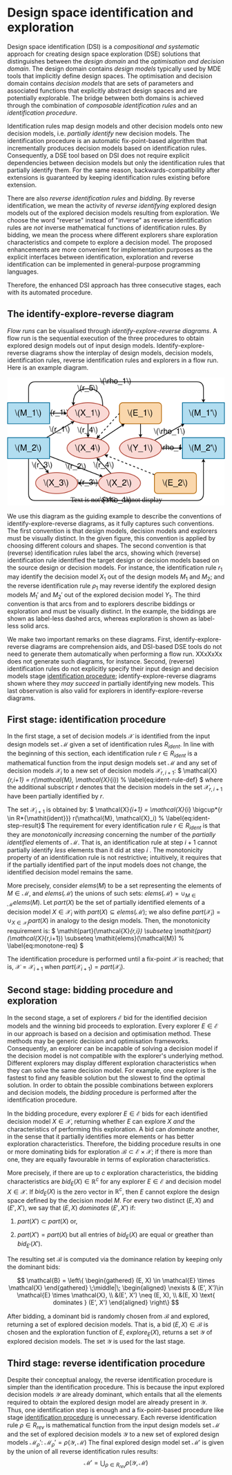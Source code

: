 <!-- ---
layout: default
title: IDeSyDe - DSI and DSE
description: { { site.description } }
permalink: /dsi_dse
---

<script type="text/javascript" async src="http://cdn.mathjax.org/mathjax/latest/MathJax.js?config=TeX-AMS-MML_HTMLorMML"></script> -->

# Design space identification and exploration

Design space identification (DSI) is a _compositional and systematic_ approach for creating design space exploration (DSE) solutions that distinguishes between the _design domain_ and the _optimisation and decision domain_. The design domain contains _design models_ typically used by MDE tools that implicitly define design spaces. The optimisation and decision domain contains _decision models_ that are sets of parameters and associated functions that explicitly abstract design spaces and are potentially explorable. The bridge between both domains is achieved through the combination of _composable identification rules_ and an _identification procedure_.

<!-- <figure id="fig:enhanced-position">

<figcaption>Enhanced overview of the <span data-acronym-label="dsi"
data-acronym-form="singular+short">dsi</span>-based <span
data-acronym-label="dse" data-acronym-form="singular+short">dse</span>
activity.</figcaption>
</figure> -->

Identification rules map design models and other decision models onto new decision models, i.e. _partially identify_ new decision models. The identification procedure is an automatic fix-point-based algorithm that incrementally produces decision models based on identification rules. Consequently, a DSE tool based on DSI does not require explicit dependencies between decision models but only the identification rules that partially identify them. For the same reason, backwards-compatibility after extensions is guaranteed by keeping identification rules existing before extension.

There are also _reverse identification rules_ and _bidding_. By reverse identification, we mean the activity of _reverse identifying_ explored design models out of the explored decision models resulting from exploration. We choose the word "reverse" instead of "inverse" as reverse identification rules are _not_ inverse mathematical functions of identification rules. By bidding, we mean the process where different explorers share exploration characteristics and compete to explore a decision model. The proposed enhancements are more convenient for implementation purposes as the explicit interfaces between identification, exploration and reverse identification can be implemented in general-purpose programming languages.

Therefore, the enhanced DSI approach <!-- (Figure [1](#fig:enhanced-position){reference-type="ref" reference="fig:enhanced-position"}) --> has three consecutive stages, each with its automated procedure. <!-- Concrete examples of DSI elements, such as identification rules and decision models, are given in the evaluation (Section [4](#sec:case-studies){reference-type="ref" reference="sec:case-studies"}). -->

## The identify-explore-reverse diagram<!--  {#sec:the-ier-diagram} -->

_Flow runs_ can be visualised through _identify-explore-reverse diagrams_. A flow run is the sequential execution of the three procedures to obtain explored design models out of input design models. Identify-explore-reverse diagrams show the interplay of design models, decision models, identification rules, reverse identification rules and explorers in a flow run. Here is an example diagram.

![An example identify-explore-reverse diagram.](./assets/images/svg/the_ier_diagram.svg)

We use this diagram as the guiding example to describe the conventions of identify-explore-reverse diagrams, as it fully captures such conventions. The first convention is that design models, decision models and explorers must be visually distinct. In the given figure, this convention is applied by choosing different colours and shapes. The second convention is that (reverse) identification rules label the arcs, showing which (reverse) identification rule identified the target design or decision models based on the source design or decision models. For instance, the identification rule $r_1$ may identify the decision model $X_1$ out of the design models $M_1$ and $M_2$; and the reverse identification rule $\rho_1$ may reverse identify the explored design models $M_1'$ and $M_2'$ out of the explored decision model $Y_1$. The third convention is that arcs from and to explorers describe biddings or exploration and must be visually distinct. In the example, the biddings are shown as label-less dashed arcs, whereas exploration is shown as label-less solid arcs.

We make two important remarks on these diagrams. First, identify-explore-reverse diagrams are comprehension aids, and DSI-based DSE tools do not need to generate them automatically when performing a flow run. XXxXxXx does not generate such diagrams, for instance. Second, (reverse) identification rules do not explicitly specify their input design and decision models stage [identification procedure](#first-stage-identification-procedure----secident-proc)<!-- {reference-type="ref" reference="sec:ident-proc"} and [3](#sec:implementation){reference-type="ref" reference="sec:implementation"}) -->; identify-explore-reverse diagrams shown where they _may succeed_ in partially identifying new models. This last observation is also valid for explorers in identify-explore-reverse diagrams.

## First stage: identification procedure <!-- {#sec:ident-proc} -->

In the first stage, a set of decision models $\mathcal{X}$ is identified from the input design models set $\mathcal{M}$ given a set of identification rules $R_{\mathit{ident}}$. In line with the beginning of this section, each identification rule $r \in R_{\mathit{ident}}$ is a mathematical function from the input design models set $\mathcal{M}$ and any set of decision models $\mathcal{X}_i$ to a new set of decision models $\mathcal{X}_{r,i+1}$: $ \mathcal{X}_{r,i+1} = r(\mathcal{M}, \mathcal{X}_{i}) % \label{eq:ident-rule-def} $ where the additional subscript $r$ denotes that the decision models in the set $\mathcal{X}_{r,i+1}$ have been partially identified by $r$.

The set $\mathcal{X}_{i+1}$ is obtained by: $ \mathcal{X}_{i+1} = \mathcal{X}_{i} \bigcup*{r \in R*{\mathit{ident}}} r(\mathcal{M}, \mathcal{X}_i) % \label{eq:ident-step-result}$ The requirement for every identification rule $r \in R_{\mathit{ident}}$ is that they are _monotonically increasing_ concerning the number of the _partially identified_ elements of $\mathcal{M}$. That is, an identification rule at step $i+1$ cannot partially identify _less_ elements than it did at step $i$ <!-- via [\[eq:ident-rule-def\]](#eq:ident-rule-def){reference-type="eqref" reference="eq:ident-rule-def"} -->. The monotonicity property of an identification rule is not restrictive; intuitively, it requires that if the partially identified part of the input models does not change, the identified decision model remains the same.

More precisely, consider $\mathit{elems}(M)$ to be a set representing
the elements of $M \in \mathcal{M}$, and $\mathit{elems}(\mathcal{M})$
the unions of such sets:
$\mathit{elems}(\mathcal{M})=\cup_{M \in \mathcal{M}}\mathit{elems}(M)$.
Let $\mathit{part}(X)$ be the set of partially identified elements of a
decision model $X \in \mathcal{X}_i$ with
$\mathit{part}(X) \subseteq \mathit{elems}(\mathcal{M})$; we also define
$\mathit{part}(\mathcal{X}_i) = \cup_{X \in \mathcal{X}_i}\mathit{part}(X)$
in analogy to the design models. Then, the monotonicity requirement is:
$
\mathit{part}(\mathcal{X}_{r,i}) \subseteq \mathit{part}(\mathcal{X}_{r,i+1}) \subseteq \mathit{elems}(\mathcal{M}) % \label{eq:monotone-req}
$

The identification procedure is performed until a fix-point
$\mathcal{X}$ is reached; that is, $\mathcal{X} = \mathcal{X}_{i+1}$
when
$\mathit{part}(\mathcal{X}_{i+1}) = \mathit{part}(\mathcal{X}_{i})$<!-- , as
outlined by
[\[eq:ident-rule-def\]](#eq:ident-rule-def){reference-type="eqref"
reference="eq:ident-rule-def"} and
[\[eq:ident-step-result\]](#eq:ident-step-result){reference-type="eqref"
reference="eq:ident-step-result"} -->. <!-- This fix-point exists due to the
monotonicity requirement
[\[eq:monotone-req\]](#eq:monotone-req){reference-type="eqref"
reference="eq:monotone-req"}, and the resulting identified decision
model set $\mathcal{X}$ is used in the next stage
[bidding procedure and exploration](#second-stage-bidding-procedure-and-exploration){reference-type="ref" reference="sec:dse-proc"}). -->

<!-- We remark that
[\[eq:ident-rule-def\]](#eq:ident-rule-def){reference-type="eqref"
reference="eq:ident-rule-def"} is different to the mathematical
definition in, as a set of
identified decision models are returned instead of a single decision
model. However,
[\[eq:ident-rule-def\]](#eq:ident-rule-def){reference-type="eqref"
reference="eq:ident-rule-def"} is conceptually equivalent to the one
definition of, since their
identification rules also progressively "partially identify more
elements of $\mathcal{M}$ by taking previously partially identified
$X \in \mathcal{X}$". -->

## Second stage: bidding procedure and exploration<!--  {#sec:dse-proc} -->

In the second stage, a set of explorers $\mathcal{E}$ bid for the
identified decision models and the winning bid proceeds to exploration.
Every explorer $E \in \mathcal{E}$ in our approach is based on a
decision and optimisation method. These methods may be generic decision
and optimisation frameworks<!--  such as [cp]{acronym-label="cp"
acronym-form="singular+short"} -->. Consequently, an explorer can be
incapable of solving a decision model if the decision model is not
compatible with the explorer's underlying method. Different explorers
may display different exploration characteristics when they can solve
the same decision model. For example, one explorer is the fastest to
find any feasible solution but the slowest to find the optimal solution.
In order to obtain the possible combinations between explorers and
decision models, the _bidding_ procedure is performed after the
identification procedure.

In the bidding procedure, every explorer $E \in \mathcal{E}$ bids for
each identified decision model $X \in \mathcal{X}$, returning whether
$E$ can explore $X$ _and_ the characteristics of performing this
exploration. A bid can _dominate_ another, in the sense that it
partially identifies more elements or has better exploration
characteristics. Therefore, the bidding procedure results in one or more
dominating bids for exploration
$\mathcal{B} \subset \mathcal{E} \times \mathcal{X}$; if there is more
than one, they are equally favourable in terms of exploration
characteristics.

More precisely, if there are up to $c$ exploration characteristics, the
bidding characteristics are $\mathit{bid}_E(X) \in \mathbb{R}^c$ for any
explorer $E \in \mathcal{E}$ and decision model $X \in \mathcal{X}$. If
$\mathit{bid}_E(X)$ is the zero vector in $\mathbb{R}^c$, then $E$
cannot explore the design space defined by the decision model $M$. For
every two distinct $(E, X)$ and $(E', X')$, we say that $(E, X)$
_dominates_ $(E', X')$ if:

1.  $\mathit{part}(X') \subset \mathit{part}(X)$ or,

2.  $\mathit{part}(X') = \mathit{part}(X)$ but all entries of
    $\mathit{bid}_E(X)$ are equal or greather than
    $\mathit{bid}_{E'}(X')$.

The resulting set $\mathcal{B}$ is computed via the dominance relation
by keeping only the dominant bids:

$$
\mathcal{B} =
\left\{
\begin{gathered}
(E, X) \in \mathcal{E} \times \mathcal{X}
\end{gathered}
\;\middle|\;
\begin{aligned}
\nexists & (E', X')\in \mathcal{E} \times \mathcal{X}, \\
&(E', X') \neq (E, X), \\
&(E, X) \text{ dominates } (E', X')
\end{aligned}
\right\}
$$

After bidding, a dominant bid is randomly chosen from $\mathcal{B}$ and
explored, returning a set of explored decision models. That is, a bid
$(E, X) \in \mathcal{B}$ is chosen and the exploration function of $E$,
$\mathit{explore}_E(X)$, returns a set $\mathcal{Y}$ of explored
decision models. The set $\mathcal{Y}$ is used for the last stage.

## Third stage: reverse identification procedure<!--  {#sec:reverse-ident-proc} -->

Despite their conceptual analogy, the reverse identification procedure
is simpler than the identification procedure. This is because the input
explored decision models $\mathcal{Y}$ are already dominant, which
entails that all the elements required to obtain the explored design
model are already present in $\mathcal{Y}$. Thus, one identification
step is enough and a fix-point-based procedure like
stage [identification procedure](#first-stage-identification-procedure----secident-proc)<!-- {reference-type="ref"
reference="sec:ident-proc"} --> is unnecessary. Each reverse identification
rule $\rho \in R_{\mathit{rev}}$ is mathematical function from the input
design models set $\mathcal{M}$ and the set of explored decision models
$\mathcal{Y}$ to a new set of explored design models
$\mathcal{M}_{\rho}'$:
$\mathcal{M}_{\rho}' = \rho(\mathcal{Y}, \mathcal{M})$ The final
explored design model set $\mathcal{M}'$ is given by the union of all
reverse identification rules results:
$$\mathcal{M}' = \bigcup_{\rho \in R_{\mathit{rev}}} \rho(\mathcal{Y}, \mathcal{M})$$
